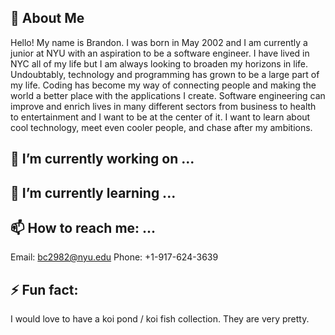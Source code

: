 ## 👋 About Me
Hello! My name is Brandon. I was born in May 2002 and I am currently a junior at NYU with an aspiration to be a software engineer. I have lived in NYC all of my life but I am always looking to broaden my horizons in life. Undoubtably, technology and programming has grown to be a large part of my life. Coding has become my way of connecting people and making the world a better place with the applications I create. Software engineering can improve and enrich lives in many different sectors from business to health to entertainment and I want to be at the center of it. I want to learn about cool technology, meet even cooler people, and chase after my ambitions.

## 🔭 I’m currently working on ...


## 🌱 I’m currently learning ...

## 📫 How to reach me: ...
Email: bc2982@nyu.edu
Phone: +1-917-624-3639

## ⚡ Fun fact:
I would love to have a koi pond / koi fish collection. They are very pretty.
<!--
**b-chen00/b-chen00** is a ✨ _special_ ✨ repository because its `README.md` (this file) appears on your GitHub profile.

Here are some ideas to get you started:

- 🔭 I’m currently working on ...
- 🌱 I’m currently learning ...
- 👯 I’m looking to collaborate on ...
- 🤔 I’m looking for help with ...
- 💬 Ask me about ...
- 📫 How to reach me: ...
- 😄 Pronouns: ...
- ⚡ Fun fact: ...
-->
